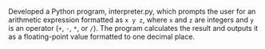 Developed a Python program, interpreter.py, which prompts the user for an arithmetic expression formatted as `x y z`, where `x` and `z` are integers and `y` is an operator (`+`, `-`, `*`, or `/`). The program calculates the result and outputs it as a floating-point value formatted to one decimal place. 